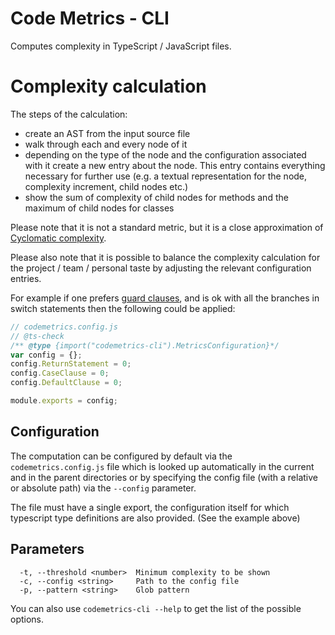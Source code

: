 # Code Metrics - CLI

Computes complexity in TypeScript / JavaScript files.

# Complexity calculation

The steps of the calculation:

- create an AST from the input source file
- walk through each and every node of it
- depending on the type of the node and the configuration associated with it create a new entry about the node.
  This entry contains everything necessary for further use
  (e.g. a textual representation for the node, complexity increment, child nodes etc.)
- show the sum of complexity of child nodes for methods and the maximum of child nodes for classes

Please note that it is not a standard metric, but it is a close approximation
of [Cyclomatic complexity](https://en.wikipedia.org/wiki/Cyclomatic_complexity).

Please also note that it is possible to balance the complexity calculation for the
project / team / personal taste by adjusting the relevant configuration entries.

For example if one prefers [guard clauses](https://refactoring.com/catalog/replaceNestedConditionalWithGuardClauses.html),
and is ok with all the branches in switch statements then the following could be applied:

```javascript
// codemetrics.config.js
// @ts-check
/** @type {import("codemetrics-cli").MetricsConfiguration}*/
var config = {};
config.ReturnStatement = 0;
config.CaseClause = 0;
config.DefaultClause = 0;

module.exports = config;
```

## Configuration

The computation can be configured by default via the `codemetrics.config.js` file which is looked up automatically in the current and in the parent directories or by specifying the config file (with a relative or absolute path) via the `--config` parameter.

The file must have a single export, the configuration itself for which typescript type definitions are also provided. (See the example above)

## Parameters

```
  -t, --threshold <number>  Minimum complexity to be shown
  -c, --config <string>     Path to the config file
  -p, --pattern <string>    Glob pattern
```

You can also use `codemetrics-cli --help` to get the list of the possible options.
